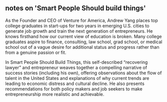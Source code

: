 ## notes on 'Smart People Should build things'

As the Founder and CEO of Venture for America, Andrew Yang places top college graduates in start-ups for two years in emerging U.S. cities to generate job growth and train the next generation of entrepreneurs. He knows firsthand how our current view of education is broken. Many college graduates aspire to finance, consulting, law school, grad school, or medical school out of a vague desire for additional status and progress rather than from a genuine passion or fit.

In Smart People Should Build Things, this self-described “recovering lawyer” and entrepreneur weaves together a compelling narrative of success stories (including his own), offering observations about the flow of talent in the United States and explanations of why current trends are leading to economic distress and cultural decline. He also presents recommendations for both policy makers and job seekers to make entrepreneurship more realistic and achievable.
